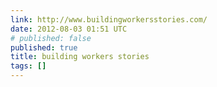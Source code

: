 ```yaml
---
link: http://www.buildingworkersstories.com/
date: 2012-08-03 01:51 UTC
# published: false
published: true
title: building workers stories
tags: []
---
```



